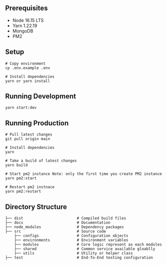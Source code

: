 ## Prerequisites

- Node 16.15 LTS
- Yarn 1.22.19
- MongoDB
- PM2

## Setup

	# Copy environment
    cp .env.example .env

	# Install dependencies
    yarn or yarn install

## Running Development

    yarn start:dev

## Running Production

	# Pull latest changes
    git pull origin main

	# Install dependencies
    yarn

	# Take a build of latest changes
    yarn build

	# Start pm2 instance Note: only the first time you create PM2 instance
    yarn pm2:start

	# Restart pm2 instnace
    yarn pm2:restart

## Directory Structure

    ├── dist                        # Compiled build files
    ├── docs                        # Documentation
    ├── node_modules                # Dependency packages
    ├── src                         # Source code
        ├── configs                 # Configuration objects
        ├── environments            # Environment variables
        ├── modules                 # Core logic represent as each modules
        ├── shared                  # Common service available gloablly
        ├── utils                   # Utility or helper class
    ├── test                        # End-To-End testing configuration
